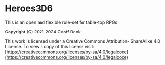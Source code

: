 # Heroes3D6

This is an open and flexible rule-set for table-top RPGs

Copyright (C) 2021-2024  Geoff Beck

This work is licensed under a Creative Commons Attribution- ShareAlike 4.0 License. To view a copy of this license visit: [https://creativecommons.org/licenses/by-sa/4.0/legalcode](https://creativecommons.org/licenses/by-sa/4.0/legalcode)
